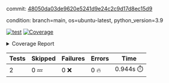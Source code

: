 commit: [48050da03de9620e5241d9e24c2c9d17d8ec15d9](https://github.com/rcmdnk/s3-reader/tree/48050da03de9620e5241d9e24c2c9d17d8ec15d9)

condition: branch=main, os=ubuntu-latest, python_version=3.9

[![test](https://github.com/rcmdnk/s3-reader/actions/workflows/test.yml/badge.svg)](https://github.com/rcmdnk/s3-reader/actions/runs/7965990835)
<a href="https://github.com/rcmdnk/s3-reader/blob/48050da03de9620e5241d9e24c2c9d17d8ec15d9/README.md"><img alt="Coverage" src="https://img.shields.io/badge/Coverage-48%25-orange.svg" /></a><details><summary>Coverage Report </summary><table><tr><th>File</th><th>Stmts</th><th>Miss</th><th>Cover</th><th>Missing</th></tr><tbody><tr><td colspan="5"><b>src/s3_reader</b></td></tr><tr><td>&nbsp; &nbsp;<a href="https://github.com/rcmdnk/s3-reader/blob/48050da03de9620e5241d9e24c2c9d17d8ec15d9/src/s3_reader/file.py">file.py</a></td><td>53</td><td>30</td><td>43%</td><td><a href="https://github.com/rcmdnk/s3-reader/blob/48050da03de9620e5241d9e24c2c9d17d8ec15d9/src/s3_reader/file.py#L49-L53">49&ndash;53</a>, <a href="https://github.com/rcmdnk/s3-reader/blob/48050da03de9620e5241d9e24c2c9d17d8ec15d9/src/s3_reader/file.py#L56-L57">56&ndash;57</a>, <a href="https://github.com/rcmdnk/s3-reader/blob/48050da03de9620e5241d9e24c2c9d17d8ec15d9/src/s3_reader/file.py#L61-L67">61&ndash;67</a>, <a href="https://github.com/rcmdnk/s3-reader/blob/48050da03de9620e5241d9e24c2c9d17d8ec15d9/src/s3_reader/file.py#L71-L76">71&ndash;76</a>, <a href="https://github.com/rcmdnk/s3-reader/blob/48050da03de9620e5241d9e24c2c9d17d8ec15d9/src/s3_reader/file.py#L81-L109">81&ndash;109</a></td></tr><tr><td><b>TOTAL</b></td><td><b>58</b></td><td><b>30</b></td><td><b>48%</b></td><td>&nbsp;</td></tr></tbody></table></details>

| Tests | Skipped | Failures | Errors | Time |
| ----- | ------- | -------- | -------- | ------------------ |
| 2 | 0 :zzz: | 0 :x: | 0 :fire: | 0.944s :stopwatch: |

